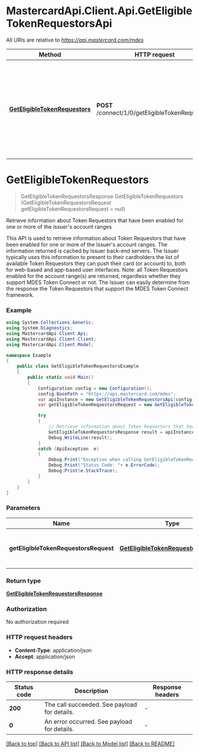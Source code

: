 # MastercardApi.Client.Api.GetEligibleTokenRequestorsApi

All URIs are relative to *https://api.mastercard.com/mdes*

Method | HTTP request | Description
------------- | ------------- | -------------
[**GetEligibleTokenRequestors**](GetEligibleTokenRequestorsApi.md#geteligibletokenrequestors) | **POST** /connect/1/0/getEligibleTokenRequestors | Retrieve information about Token Requestors that have been enabled for one or more of the issuer&#39;s account ranges


<a name="geteligibletokenrequestors"></a>
# **GetEligibleTokenRequestors**
> GetEligibleTokenRequestorsResponse GetEligibleTokenRequestors (GetEligibleTokenRequestorsRequest getEligibleTokenRequestorsRequest = null)

Retrieve information about Token Requestors that have been enabled for one or more of the issuer's account ranges

This API is used to retrieve information about Token Requestors that have been enabled for one or more of the Issuer's account ranges. The information returned is cached by Issuer back-end servers. The Issuer typically uses this information to present to their cardholders the list of available Token Requestors they can push their card (or account) to, both for web-based and app-based user interfaces. Note: all Token Requestors enabled for the account range(s) are returned, regardless whether they support MDES Token Connect or not. The Issuer can easily determine from the response the Token Requestors that support the MDES Token Connect framework. 

### Example
```csharp
using System.Collections.Generic;
using System.Diagnostics;
using MastercardApi.Client.Api;
using MastercardApi.Client.Client;
using MastercardApi.Client.Model;

namespace Example
{
    public class GetEligibleTokenRequestorsExample
    {
        public static void Main()
        {
            Configuration config = new Configuration();
            config.BasePath = "https://api.mastercard.com/mdes";
            var apiInstance = new GetEligibleTokenRequestorsApi(config);
            var getEligibleTokenRequestorsRequest = new GetEligibleTokenRequestorsRequest(); // GetEligibleTokenRequestorsRequest | Contains the details of the request message. (optional) 

            try
            {
                // Retrieve information about Token Requestors that have been enabled for one or more of the issuer's account ranges
                GetEligibleTokenRequestorsResponse result = apiInstance.GetEligibleTokenRequestors(getEligibleTokenRequestorsRequest);
                Debug.WriteLine(result);
            }
            catch (ApiException  e)
            {
                Debug.Print("Exception when calling GetEligibleTokenRequestorsApi.GetEligibleTokenRequestors: " + e.Message );
                Debug.Print("Status Code: "+ e.ErrorCode);
                Debug.Print(e.StackTrace);
            }
        }
    }
}
```

### Parameters

Name | Type | Description  | Notes
------------- | ------------- | ------------- | -------------
 **getEligibleTokenRequestorsRequest** | [**GetEligibleTokenRequestorsRequest**](GetEligibleTokenRequestorsRequest.md)| Contains the details of the request message. | [optional] 

### Return type

[**GetEligibleTokenRequestorsResponse**](GetEligibleTokenRequestorsResponse.md)

### Authorization

No authorization required

### HTTP request headers

 - **Content-Type**: application/json
 - **Accept**: application/json


### HTTP response details
| Status code | Description | Response headers |
|-------------|-------------|------------------|
| **200** | The call succeeded. See payload for details. |  -  |
| **0** | An error occurred. See payload for details. |  -  |

[[Back to top]](#) [[Back to API list]](../README.md#documentation-for-api-endpoints) [[Back to Model list]](../README.md#documentation-for-models) [[Back to README]](../README.md)

